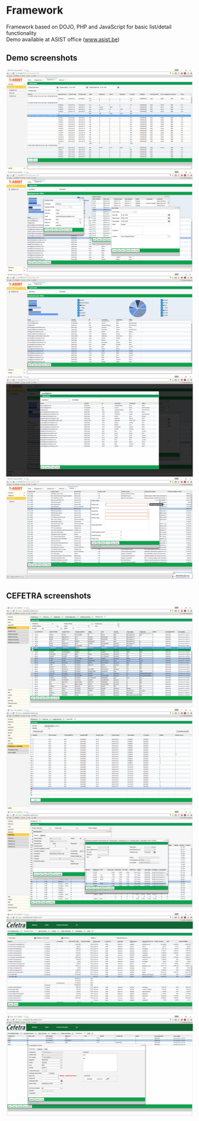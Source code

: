 # Framework
Framework based on DOJO, PHP and JavaScript for basic list/detail functionality  
Demo available at ASIST office (www.asist.be)
  
## Demo screenshots ##
![Contract](https://raw.githubusercontent.com/niekvandael/Framework/master/Frontend/screenshots/demo/contract.png)  
![Details](https://raw.githubusercontent.com/niekvandael/Framework/master/Frontend/screenshots/demo/details.png)  
![List](https://raw.githubusercontent.com/niekvandael/Framework/master/Frontend/screenshots/demo/list.png)  
![Overlay](https://raw.githubusercontent.com/niekvandael/Framework/master/Frontend/screenshots/demo/overlay.png)  
![Validation](https://raw.githubusercontent.com/niekvandael/Framework/master/Frontend/screenshots/demo/validation.png)  
  
## CEFETRA screenshots ##
![Contract](https://raw.githubusercontent.com/niekvandael/Framework/master/Frontend/screenshots/CEFETRA/editableList.png)  
![Import](https://raw.githubusercontent.com/niekvandael/Framework/master/Frontend/screenshots/CEFETRA/import.png)  
![Planning](https://raw.githubusercontent.com/niekvandael/Framework/master/Frontend/screenshots/CEFETRA/planning_recon.png)  
![Web](https://raw.githubusercontent.com/niekvandael/Framework/master/Frontend/screenshots/CEFETRA/web.png)  
![Web tax](https://raw.githubusercontent.com/niekvandael/Framework/master/Frontend/screenshots/CEFETRA/web_tax.png)  
